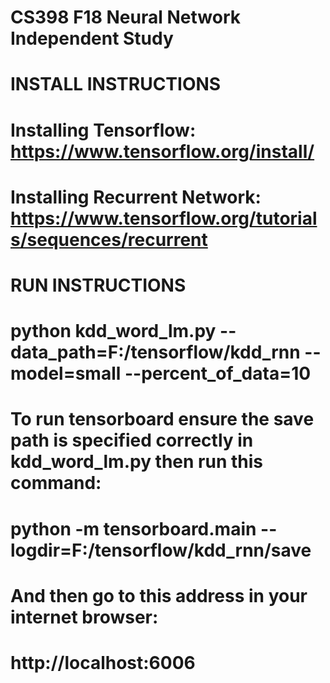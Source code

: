 # CS398 F18 Neural Network Independent Study
#
# INSTALL INSTRUCTIONS
#
# Installing Tensorflow: https://www.tensorflow.org/install/
# Installing Recurrent Network: https://www.tensorflow.org/tutorials/sequences/recurrent
#
# RUN INSTRUCTIONS
#
# python kdd_word_lm.py --data_path=F:/tensorflow/kdd_rnn --model=small --percent_of_data=10
#
# To run tensorboard ensure the save path is specified correctly in kdd_word_lm.py then run this command:
# python -m tensorboard.main --logdir=F:/tensorflow/kdd_rnn/save
# And then go to this address in your internet browser:
# http://localhost:6006